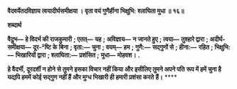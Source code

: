 **वैदवर्येतदविज्ञाय त्वयादीर्घसमीक्षया ।** **वृता वयं गुणैर्हीना भिक्षुभि: श्लाघिता मुधा ॥ १६॥** 

**शब्दार्थ** 

**वैदॢभ—** **हे विदर्भ की राजकुमारी** **; एतत्—** **यह** **; अविज्ञाय—** **न जानते हुए** **; त्वया—** **तुश्हारे द्वारा** **; अदीर्घ-समीक्षया—** **दूर-²ष्टि के** **बिना** **; वृता:—** **चुना** **; वयम्—** **हम** **; गुणै:—** **सद्गुणों से** **; हीना:—** **रहित** **; भिक्षुभि:—** **भिखारियों द्वारा** **; श्लाघिता:—** **प्रशंसित** **;** **मुधा—** **मोहवश।** **.** 

**हे वैदर्भी, दूरदर्शी न होने से तुमने इसका विचार नहीं किया और इसीलिए तुमने अपने पति** **रूप में हमें चुना है यद्यपि हममें कोई सद्गुण नहीं हैं और मुग्ध भिखारी ही हमारी प्रशंसा करते** **हैं।** **** 